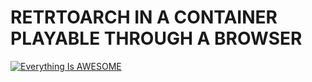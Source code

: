 # RETRTOARCH IN A CONTAINER PLAYABLE THROUGH A BROWSER

[![Everything Is AWESOME](https://yt-embed.herokuapp.com/embed?v=6gqXNirjNeU-Y)](https://www.youtube.com/watch?v=StTqXEQ2l-Y "Everything Is AWESOME")
